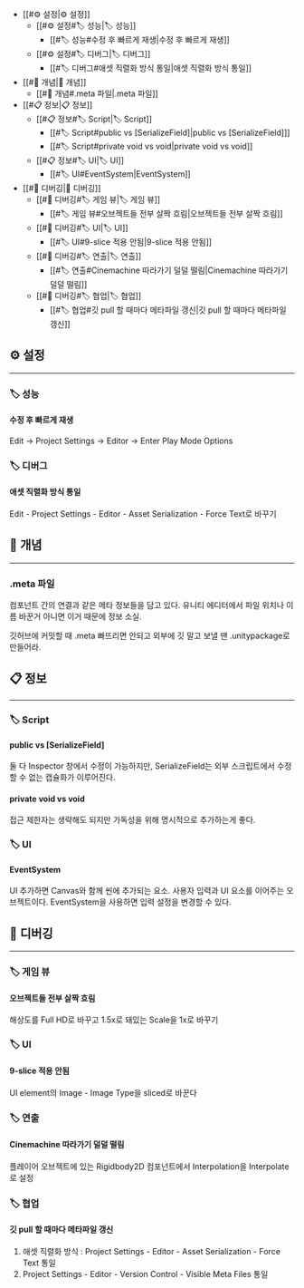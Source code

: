 - [[#⚙️ 설정|⚙️ 설정]]
	- [[#⚙️ 설정#🏷️ 성능|🏷️ 성능]]
		- [[#🏷️ 성능#수정 후 빠르게 재생|수정 후 빠르게 재생]]
	- [[#⚙️ 설정#🏷️ 디버그|🏷️ 디버그]]
		- [[#🏷️ 디버그#애셋 직렬화 방식 통일|애셋 직렬화 방식 통일]]
- [[#💾 개념|💾 개념]]
	- [[#💾 개념#.meta 파일|.meta 파일]]
- [[#📋 정보|📋 정보]]
	- [[#📋 정보#🏷️ Script|🏷️ Script]]
		- [[#🏷️ Script#public vs [SerializeField]|public vs [SerializeField]]]
		- [[#🏷️ Script#private void vs void|private void vs void]]
	- [[#📋 정보#🏷️ UI|🏷️ UI]]
		- [[#🏷️ UI#EventSystem|EventSystem]]
- [[#🦫 디버깅|🦫 디버깅]]
	- [[#🦫 디버깅#🏷️ 게임 뷰|🏷️ 게임 뷰]]
		- [[#🏷️ 게임 뷰#오브젝트들 전부 살짝 흐림|오브젝트들 전부 살짝 흐림]]
	- [[#🦫 디버깅#🏷️ UI|🏷️ UI]]
		- [[#🏷️ UI#9-slice 적용 안됨|9-slice 적용 안됨]]
	- [[#🦫 디버깅#🏷️ 연출|🏷️ 연출]]
		- [[#🏷️ 연출#Cinemachine 따라가기 덜덜 떨림|Cinemachine 따라가기 덜덜 떨림]]
	- [[#🦫 디버깅#🏷️ 협업|🏷️ 협업]]
		- [[#🏷️ 협업#깃 pull 할 때마다 메타파일 갱신|깃 pull 할 때마다 메타파일 갱신]]





## ⚙️ 설정
---

### 🏷️ 성능

#### 수정 후 빠르게 재생
Edit → Project Settings → Editor → Enter Play Mode Options


### 🏷️ 디버그

#### 애셋 직렬화 방식 통일
Edit - Project Settings - Editor - Asset Serialization - Force Text로 바꾸기





## 💾 개념
---
### .meta 파일
컴포넌트 간의 연결과 같은 메타 정보들을 담고 있다.
유니티 에디터에서 파일 위치나 이름 바꾼거 아니면 이거 때문에 정보 소실.

깃허브에 커밋할 때 .meta 빠뜨리면 안되고
외부에 깃 말고 보낼 땐 .unitypackage로 만들어라.





## 📋 정보
---
### 🏷️ Script

#### public vs [SerializeField]
둘 다 Inspector 창에서 수정이 가능하지만, 
SerializeField는 외부 스크립트에서 수정할 수 없는 캡슐화가 이루어진다.

#### private void vs void
접근 제한자는 생략해도 되지만 가독성을 위해 명시적으로 추가하는게 좋다.

### 🏷️ UI
#### EventSystem
UI 추가하면 Canvas와 함께 씬에 추가되는 요소.
사용자 입력과 UI 요소를 이어주는 오브젝트이다.
EventSystem을 사용하면 입력 설정을 변경할 수 있다.








## 🦫 디버깅
---
### 🏷️ 게임 뷰
#### 오브젝트들 전부 살짝 흐림
해상도를 Full HD로 바꾸고 1.5x로 돼있는 Scale을 1x로 바꾸기

### 🏷️ UI
#### 9-slice 적용 안됨
UI element의 Image - Image Type을 sliced로 바꾼다

### 🏷️ 연출
#### Cinemachine 따라가기 덜덜 떨림
플레이어 오브젝트에 있는 Rigidbody2D 컴포넌트에서 
Interpolation을 Interpolate로 설정

### 🏷️ 협업
#### 깃 pull 할 때마다 메타파일 갱신
1. 애셋 직렬화 방식 : Project Settings - Editor - Asset Serialization - Force Text 통일
2. Project Settings - Editor - Version Control - Visible Meta Files 통일

